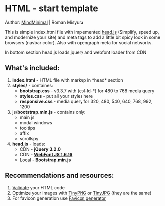 <h1>HTML - start template</h1>

<p>Author: <a href="https://github.com/mindminimal" target="_blank">MindMinimal</a> | Roman Misyura</p>

<p>This is simple index.html file with implemented <a href="http://headjs.com/">head.js</a> (Simplify, speed up, and modernize your site) and meta tags to add a little bit spicy look in some browsers (navbar color). Also with opengraph meta for social networks.</p>

<p>In bottom section head.js loads jquery and webfont loader from CDN</p>

<h2>What's included:</h2>

<ol>
	<li><strong>index.html</strong> - HTML file with markup in *head* section</li>
	<li><strong>styles/</strong> - containes:
		<ul>
			<li><strong>bootstrap.css</strong> - v3.3.7 with (col-ld-*) for 480 to 768 media query</li>
			<li><strong>styles.css</strong> - put all your styles here</li>
			<li><strong>responsive.css</strong> - media query for 320, 480, 540, 640, 768, 992, 1200</li>
		</ul>
	</li>
	<li>js/<strong>bootstrap.min.js</strong> - contains only:  
		<ul>
			<li>main js</li>
			<li>modal windows</li>
			<li>tooltips</li>
			<li>affix</li>
			<li>scrollspy</li>
		</ul>
	</li>
	<li><strong>head.js</strong> - loads: 
		<ul>
			<li>CDN - <strong>jQuery 3.2.0</strong></li>
			<li>CDN - <strong><a href="https://github.com/typekit/webfontloader">WebFont JS 1.6.16</a></strong></li>
			<li>Local - <strong>Bootstrap.min.js</strong></li>
		</ul>
	</li>
</ol>

<h2>Recommendations and resources:</h2>

<ol>
	<li><a href="https://validator.w3.org/">Validate</a> your HTML code</li>
	<li>Optimize your images with <a href="https://tinypng.com/">TinyPNG</a> or <a href="https://tinyjpg.com/">TinyJPG</a> (they are the same)</li>
	<li>For favicon generation use <a href="https://realfavicongenerator.net/">Favicon generator</a></li>
</ol>